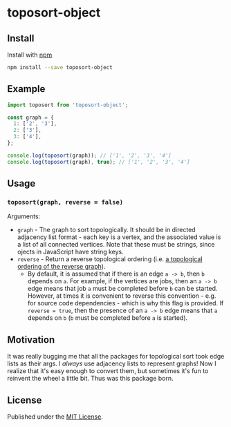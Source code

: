 # toposort-object

## Install
Install with [npm](https://npmjs.org/package/toposort-object)
```sh
npm install --save toposort-object
```

## Example

```js
import toposort from 'toposort-object';

const graph = {
  1: ['2', '3'],
  2: ['3'],
  3: ['4'],
};

console.log(toposort(graph)); // ['1', '2', '3', '4']
console.log(toposort(graph), true); // ['1', '2', '3', '4']
```

## Usage
### `toposort(graph, reverse = false)`
Arguments:
* `graph` - The graph to sort topologically. It should be in directed adjacency list format - each
key is a vertex, and the associated value is a list of all connected vertices. Note that these
must be strings, since ojects in JavaScript have string keys.
* `reverse` - Return a reverse topological ordering (i.e. [a topological ordering of the reverse graph](https://www.quora.com/Is-a-topological-order-on-the-reverse-graph-the-same-as-a-topological-order-reversed)).
  - By default, it is assumed that if there is an edge `a -> b`, then `b` depends
    on `a`. For example, if the vertices are jobs, then an `a -> b` edge means that job `a` must be
    completed before `b` can be started. However, at times it is convenient to reverse this convention -
    e.g. for source code dependencies - which is why this flag is provided. If `reverse = true`, then
    the presence of an `a -> b` edge means that `a` depends on `b` (`b` must be completed before `a` is
    started).

## Motivation

It was really bugging me that all the packages for topological sort took edge lists as their args.
I *always* use adjacency lists to represent graphs! Now I realize that it's easy enough to
convert them, but sometimes it's fun to reinvent the wheel a little bit. Thus was this package born.

## License
Published under the [MIT License](http://opensource.org/licenses/MIT).
